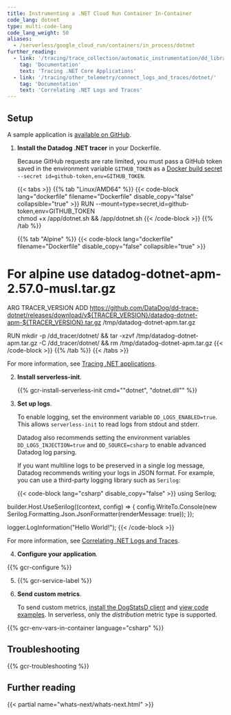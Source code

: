 ```yaml
---
title: Instrumenting a .NET Cloud Run Container In-Container
code_lang: dotnet
type: multi-code-lang
code_lang_weight: 50
aliases:
  - /serverless/google_cloud_run/containers/in_process/dotnet
further_reading:
  - link: '/tracing/trace_collection/automatic_instrumentation/dd_libraries/dotnet-core/?tab=linux'
    tag: 'Documentation'
    text: 'Tracing .NET Core Applications'
  - link: '/tracing/other_telemetry/connect_logs_and_traces/dotnet/'
    tag: 'Documentation'
    text: 'Correlating .NET Logs and Traces'
---
```


## Setup

<div class="alert alert-info">A sample application is <a href="https://github.com/DataDog/serverless-gcp-sample-apps/tree/main/cloud-run/in-container/dotnet">available on GitHub</a>.</div>

1. **Install the Datadog .NET tracer** in your Dockerfile.

   Because GitHub requests are rate limited, you must pass a GitHub token saved in the environment variable `GITHUB_TOKEN` as a [Docker build secret][1] `--secret id=github-token,env=GITHUB_TOKEN`.

   {{< tabs >}}
   {{% tab "Linux/AMD64" %}}
{{< code-block lang="dockerfile" filename="Dockerfile" disable_copy="false" collapsible="true" >}}
RUN --mount=type=secret,id=github-token,env=GITHUB_TOKEN \
    chmod +x /app/dotnet.sh && /app/dotnet.sh
{{< /code-block >}}
   {{% /tab %}}

   {{% tab "Alpine" %}}
{{< code-block lang="dockerfile" filename="Dockerfile" disable_copy="false" collapsible="true" >}}
# For alpine use datadog-dotnet-apm-2.57.0-musl.tar.gz
ARG TRACER_VERSION
ADD https://github.com/DataDog/dd-trace-dotnet/releases/download/v${TRACER_VERSION}/datadog-dotnet-apm-${TRACER_VERSION}.tar.gz /tmp/datadog-dotnet-apm.tar.gz

RUN mkdir -p /dd_tracer/dotnet/ && tar -xzvf /tmp/datadog-dotnet-apm.tar.gz -C /dd_tracer/dotnet/ && rm /tmp/datadog-dotnet-apm.tar.gz
{{< /code-block >}}
   {{% /tab %}}
   {{< /tabs >}}

   For more information, see [Tracing .NET applications][2].

2. **Install serverless-init**.

   {{% gcr-install-serverless-init cmd="\"dotnet\", \"dotnet.dll\"" %}}

3. **Set up logs**.

   To enable logging, set the environment variable `DD_LOGS_ENABLED=true`. This allows `serverless-init` to read logs from stdout and stderr.

   Datadog also recommends setting the environment variables `DD_LOGS_INJECTION=true` and `DD_SOURCE=csharp` to enable advanced Datadog log parsing.

   If you want multiline logs to be preserved in a single log message, Datadog recommends writing your logs in JSON format. For example, you can use a third-party logging library such as `Serilog`:

   {{< code-block lang="csharp" disable_copy="false" >}}
using Serilog;

builder.Host.UseSerilog((context, config) =>
{
    config.WriteTo.Console(new Serilog.Formatting.Json.JsonFormatter(renderMessage: true));
});

logger.LogInformation("Hello World!");
{{< /code-block >}}

   For more information, see [Correlating .NET Logs and Traces][3].

4. **Configure your application**.

{{% gcr-configure %}}

5. {{% gcr-service-label %}}

6. **Send custom metrics**.

   To send custom metrics, [install the DogStatsD client][4] and [view code examples][5]. In serverless, only the *distribution* metric type is supported.

{{% gcr-env-vars-in-container language="csharp" %}}

## Troubleshooting

{{% gcr-troubleshooting %}}

## Further reading

{{< partial name="whats-next/whats-next.html" >}}

[1]: https://docs.docker.com/build/building/secrets/
[2]: /tracing/trace_collection/automatic_instrumentation/dd_libraries/dotnet-core/?tab=linux
[3]: /tracing/other_telemetry/connect_logs_and_traces/dotnet/
[4]: /developers/dogstatsd/?tab=dotnet#install-the-dogstatsd-client
[5]: /metrics/custom_metrics/dogstatsd_metrics_submission/?tab=dotnet#code-examples
